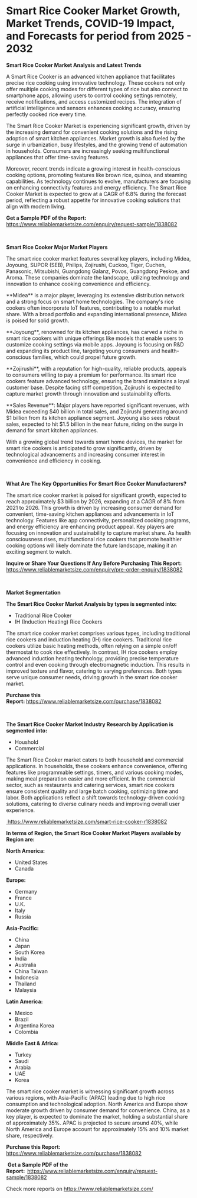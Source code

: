 <p><h1>Smart Rice Cooker Market Growth, Market Trends, COVID-19 Impact, and Forecasts for period from 2025 - 2032</h1></p><p><strong>Smart Rice Cooker Market Analysis and Latest Trends</strong></p>
<p><p>A Smart Rice Cooker is an advanced kitchen appliance that facilitates precise rice cooking using innovative technology. These cookers not only offer multiple cooking modes for different types of rice but also connect to smartphone apps, allowing users to control cooking settings remotely, receive notifications, and access customized recipes. The integration of artificial intelligence and sensors enhances cooking accuracy, ensuring perfectly cooked rice every time.</p><p>The Smart Rice Cooker Market is experiencing significant growth, driven by the increasing demand for convenient cooking solutions and the rising adoption of smart kitchen appliances. Market growth is also fueled by the surge in urbanization, busy lifestyles, and the growing trend of automation in households. Consumers are increasingly seeking multifunctional appliances that offer time-saving features.</p><p>Moreover, recent trends indicate a growing interest in health-conscious cooking options, promoting features like brown rice, quinoa, and steaming capabilities. As technology continues to evolve, manufacturers are focusing on enhancing connectivity features and energy efficiency. The Smart Rice Cooker Market is expected to grow at a CAGR of 6.8% during the forecast period, reflecting a robust appetite for innovative cooking solutions that align with modern living.</p></p>
<p><strong>Get a Sample PDF of the Report:&nbsp;</strong> <a href="https://www.reliablemarketsize.com/enquiry/request-sample/1838082?utm_campaign=3447&utm_medium=2&utm_source=Github&utm_content=ia&utm_term=04042025&utm_id=smart-rice-cooker">https://www.reliablemarketsize.com/enquiry/request-sample/1838082</a></p>
<p>&nbsp;</p>
<p><strong>Smart Rice Cooker Major Market Players</strong></p>
<p><p>The smart rice cooker market features several key players, including Midea, Joyoung, SUPOR (SEB), Philips, Zojirushi, Cuckoo, Tiger, Cuchen, Panasonic, Mitsubishi, Guangdong Galanz, Povos, Guangdong Peskoe, and Aroma. These companies dominate the landscape, utilizing technology and innovation to enhance cooking convenience and efficiency.</p><p>**Midea** is a major player, leveraging its extensive distribution network and a strong focus on smart home technologies. The company's rice cookers often incorporate IoT features, contributing to a notable market share. With a broad portfolio and expanding international presence, Midea is poised for solid growth.</p><p>**Joyoung**, renowned for its kitchen appliances, has carved a niche in smart rice cookers with unique offerings like models that enable users to customize cooking settings via mobile apps. Joyoung is focusing on R&D and expanding its product line, targeting young consumers and health-conscious families, which could propel future growth.</p><p>**Zojirushi**, with a reputation for high-quality, reliable products, appeals to consumers willing to pay a premium for performance. Its smart rice cookers feature advanced technology, ensuring the brand maintains a loyal customer base. Despite facing stiff competition, Zojirushi is expected to capture market growth through innovation and sustainability efforts.</p><p>**Sales Revenue**: Major players have reported significant revenues, with Midea exceeding $40 billion in total sales, and Zojirushi generating around $1 billion from its kitchen appliance segment. Joyoung also sees robust sales, expected to hit $1.5 billion in the near future, riding on the surge in demand for smart kitchen appliances.</p><p>With a growing global trend towards smart home devices, the market for smart rice cookers is anticipated to grow significantly, driven by technological advancements and increasing consumer interest in convenience and efficiency in cooking.</p></p>
<p>&nbsp;</p>
<p><strong>What Are The Key Opportunities For Smart Rice Cooker Manufacturers?</strong></p>
<p><p>The smart rice cooker market is poised for significant growth, expected to reach approximately $3 billion by 2026, expanding at a CAGR of 8% from 2021 to 2026. This growth is driven by increasing consumer demand for convenient, time-saving kitchen appliances and advancements in IoT technology. Features like app connectivity, personalized cooking programs, and energy efficiency are enhancing product appeal. Key players are focusing on innovation and sustainability to capture market share. As health consciousness rises, multifunctional rice cookers that promote healthier cooking options will likely dominate the future landscape, making it an exciting segment to watch.</p></p>
<p><strong>Inquire or Share Your Questions If Any Before Purchasing This Report:</strong> <a href="https://www.reliablemarketsize.com/enquiry/pre-order-enquiry/1838082?utm_campaign=3447&utm_medium=2&utm_source=Github&utm_content=ia&utm_term=04042025&utm_id=smart-rice-cooker">https://www.reliablemarketsize.com/enquiry/pre-order-enquiry/1838082</a></p>
<p>&nbsp;</p>
<p><strong>Market Segmentation</strong></p>
<p><strong>The Smart Rice Cooker Market Analysis by types is segmented into:</strong></p>
<p><ul><li>Traditional Rice Cooker</li><li>IH (Induction Heating) Rice Cookers</li></ul></p>
<p><p>The smart rice cooker market comprises various types, including traditional rice cookers and induction heating (IH) rice cookers. Traditional rice cookers utilize basic heating methods, often relying on a simple on/off thermostat to cook rice effectively. In contrast, IH rice cookers employ advanced induction heating technology, providing precise temperature control and even cooking through electromagnetic induction. This results in improved texture and flavor, catering to varying preferences. Both types serve unique consumer needs, driving growth in the smart rice cooker market.</p></p>
<p><strong>Purchase this Report:&nbsp;</strong><a href="https://www.reliablemarketsize.com/purchase/1838082?utm_campaign=3447&utm_medium=2&utm_source=Github&utm_content=ia&utm_term=04042025&utm_id=smart-rice-cooker">https://www.reliablemarketsize.com/purchase/1838082</a></p>
<p>&nbsp;</p>
<p><strong>The Smart Rice Cooker Market Industry Research by Application is segmented into:</strong></p>
<p><ul><li>Houshold</li><li>Commercial</li></ul></p>
<p><p>The Smart Rice Cooker market caters to both household and commercial applications. In households, these cookers enhance convenience, offering features like programmable settings, timers, and various cooking modes, making meal preparation easier and more efficient. In the commercial sector, such as restaurants and catering services, smart rice cookers ensure consistent quality and large batch cooking, optimizing time and labor. Both applications reflect a shift towards technology-driven cooking solutions, catering to diverse culinary needs and improving overall user experience.</p></p>
<p><a href="https://www.reliablemarketsize.com/smart-rice-cooker-r1838082?utm_campaign=3447&utm_medium=2&utm_source=Github&utm_content=ia&utm_term=04042025&utm_id=smart-rice-cooker">&nbsp;https://www.reliablemarketsize.com/smart-rice-cooker-r1838082</a></p>
<p><strong>In terms of Region, the Smart Rice Cooker Market Players available by Region are:</strong></p>
<p>
    <p> <strong> North America: </strong>
        <ul>
            <li>United States</li>
            <li>Canada</li>
        </ul>
        </p> 
    <p> <strong> Europe: </strong>
        <ul>
            <li>Germany</li>
            <li>France</li>
            <li>U.K.</li>
            <li>Italy</li>
            <li>Russia</li>
        </ul>
        </p> 
    <p> <strong> Asia-Pacific: </strong>
        <ul>
            <li>China</li>
            <li>Japan</li>
            <li>South Korea</li>
            <li>India</li>
            <li>Australia</li>
            <li>China Taiwan</li>
            <li>Indonesia</li>
            <li>Thailand</li>
            <li>Malaysia</li>
        </ul>
        </p> 
    <p> <strong> Latin America: </strong>
        <ul>
            <li>Mexico</li>
            <li>Brazil</li>
            <li>Argentina Korea</li>
            <li>Colombia</li>
        </ul>
        </p> 
    <p> <strong> Middle East & Africa: </strong>
        <ul>
            <li>Turkey</li>
            <li>Saudi</li>
            <li>Arabia</li>
            <li>UAE</li>
            <li>Korea</li>
        </ul>
    </p>
    </p>
<p><p>The smart rice cooker market is witnessing significant growth across various regions, with Asia-Pacific (APAC) leading due to high rice consumption and technological adoption. North America and Europe show moderate growth driven by consumer demand for convenience. China, as a key player, is expected to dominate the market, holding a substantial share of approximately 35%. APAC is projected to secure around 40%, while North America and Europe account for approximately 15% and 10% market share, respectively.</p></p>
<p><strong>Purchase this Report: </strong><a href="https://www.reliablemarketsize.com/purchase/1838082?utm_campaign=3447&utm_medium=2&utm_source=Github&utm_content=ia&utm_term=04042025&utm_id=smart-rice-cooker">https://www.reliablemarketsize.com/purchase/1838082</a></p>
<p>&nbsp;<strong>Get a Sample PDF of the Report:&nbsp;&nbsp;</strong><a href="https://www.reliablemarketsize.com/enquiry/request-sample/1838082?utm_campaign=3447&utm_medium=2&utm_source=Github&utm_content=ia&utm_term=04042025&utm_id=smart-rice-cooker">https://www.reliablemarketsize.com/enquiry/request-sample/1838082</a></p>
<p><strong></strong></p>
<p>Check more reports on <a href="https://www.reliablemarketsize.com/?utm_campaign=3447&utm_medium=2&utm_source=Github&utm_content=ia&utm_term=04042025&utm_id=smart-rice-cooker">https://www.reliablemarketsize.com/</a></p>
